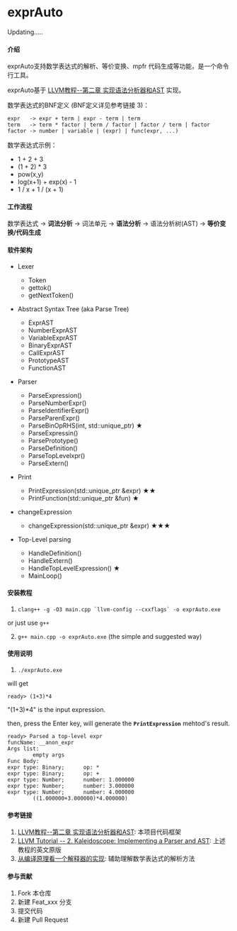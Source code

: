 # exprAuto

Updating.....

#### 介绍
exprAuto支持数学表达式的解析、等价变换、mpfr 代码生成等功能，是一个命令行工具。

exprAuto基于 [LLVM教程--第二章 实现语法分析器和AST](https://llvm-tutorial-cn.readthedocs.io/en/latest/chapter-2.html) 实现。

数学表达式的BNF定义 (BNF定义详见参考链接 3)：

```
expr   -> expr + term | expr - term | term
term   -> term * factor | term / factor | factor / term | factor
factor -> number | variable | (expr) | func(expr, ...)
```

数学表达式示例：

* 1 + 2 + 3
* (1 + 2) * 3
* pow(x,y)
* log(x+1) + exp(x) - 1
* 1 / x + 1 / (x + 1)

#### 工作流程

数学表达式 -> **词法分析** -> 词法单元 -> **语法分析** -> 语法分析树(AST) -> **等价变换/代码生成**

#### 软件架构

- Lexer

  - Token
  - gettok()
  - getNextToken()

- Abstract Syntax Tree (aka Parse Tree)

  - ExprAST
  - NumberExprAST
  - VariableExprAST
  - BinaryExprAST
  - CallExprAST
  - PrototypeAST
  - FunctionAST

* Parser

  - ParseExpression()
  - ParseNumberExpr()
  - ParseIdentifierExpr()
  - ParseParenExpr()
  - ParseBinOpRHS(int, std::unique_ptr<ExprAST>) ★
  - ParseExpressin()
  - ParsePrototype()
  - ParseDefinition()
  - ParseTopLevelxpr()
  - ParseExtern()


- Print

  - PrintExpression(std::unique_ptr<ExprAST> &expr) ★★
  - PrintFunction(std::unique_ptr<FunctionAST> &fun) ★

- changeExpression
  - changeExpression(std::unique_ptr<ExprAST> &expr) ★★★

- Top-Level parsing
  - HandleDefinition()
  - HandleExtern()
  - HandleTopLevelExpression() ★
  - MainLoop()

#### 安装教程

1.  ``clang++ -g -O3 main.cpp `llvm-config --cxxflags` -o exprAuto.exe``

or just use `g++`

2.  `g++ main.cpp -o exprAuto.exe` (the simple and suggested way)

#### 使用说明

1.  `./exprAuto.exe`

will get

```
ready> (1+3)*4
```

"(1+3)*4" is the input expression.

then, press the Enter key, will generate the **`PrintExpression`** mehtod's result.

```
ready> Parsed a top-level expr
funcName: __anon_expr
Args list:
        empty args
Func Body:
expr type: Binary;      op: *
expr type: Binary;      op: +
expr type: Number;      number: 1.000000
expr type: Number;      number: 3.000000
expr type: Number;      number: 4.000000
        ((1.000000+3.000000)*4.000000)
```

#### 参考链接

1. [LLVM教程--第二章 实现语法分析器和AST](https://llvm-tutorial-cn.readthedocs.io/en/latest/chapter-2.html): 本项目代码框架
2. [LLVM Tutorial -- 2. Kaleidoscope: Implementing a Parser and AST](https://llvm.org/docs/tutorial/MyFirstLanguageFrontend/LangImpl02.html): 上述教程的英文原版
3. [从编译原理看一个解释器的实现](https://zhuanlan.zhihu.com/p/27450417): 辅助理解数学表达式的解析方法

#### 参与贡献

1.  Fork 本仓库
2.  新建 Feat_xxx 分支
3.  提交代码
4.  新建 Pull Request
